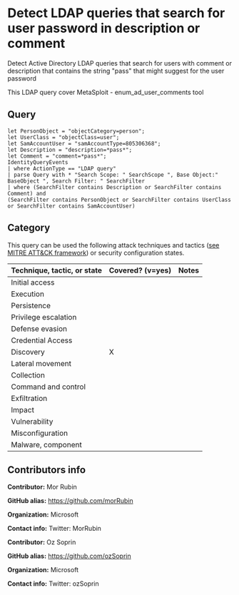 # Detect LDAP queries that search for user password in description or comment

Detect Active Directory LDAP queries that search for users with comment or description that contains the string "pass" that might suggest for the user password

This LDAP query cover MetaSploit - enum_ad_user_comments tool

## Query

```
let PersonObject = "objectCategory=person";
let UserClass = "objectClass=user";
let SamAccountUser = "samAccountType=805306368";
let Description = "description=*pass*";
let Comment = "comment=*pass*";
IdentityQueryEvents
| where ActionType == "LDAP query"
| parse Query with * "Search Scope: " SearchScope ", Base Object:" BaseObject ", Search Filter: " SearchFilter
| where (SearchFilter contains Description or SearchFilter contains Comment) and
(SearchFilter contains PersonObject or SearchFilter contains UserClass or SearchFilter contains SamAccountUser)

```
## Category

This query can be used the following attack techniques and tactics ([see MITRE ATT&CK framework](https://attack.mitre.org/)) or security configuration states.

| Technique, tactic, or state | Covered? (v=yes) | Notes |
|------------------------|----------|-------|
| Initial access |  |  |
| Execution |  |  |
| Persistence |  |  | 
| Privilege escalation |  |  |
| Defense evasion |  |  | 
| Credential Access |  |  | 
| Discovery | X |  | 
| Lateral movement |  |  | 
| Collection |  |  | 
| Command and control |  |  | 
| Exfiltration |  |  | 
| Impact |  |  |
| Vulnerability |  |  |
| Misconfiguration |  |  |
| Malware, component |  |  |


## Contributors info

**Contributor:** Mor Rubin

**GitHub alias:** https://github.com/morRubin

**Organization:** Microsoft

**Contact info:** Twitter: MorRubin

**Contributor:** Oz Soprin

**GitHub alias:** https://github.com/ozSoprin

**Organization:** Microsoft

**Contact info:** Twitter: ozSoprin

